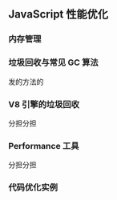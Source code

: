 ## JavaScript 性能优化

### 内存管理

### 垃圾回收与常见 GC 算法

发的方法的

### V8 引擎的垃圾回收

分担分担

### Performance 工具

分担分担

### 代码优化实例


